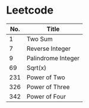 # Leetcode

| No. | Title |
| ----- | ----- |
| 1 | Two Sum |
| 7 | Reverse Integer |
| 9 | Palindrome Integer |
| 69 | Sqrt(x) |
| 231 | Power of Two |
| 326 | Power of Three |
| 342 | Power of Four |
